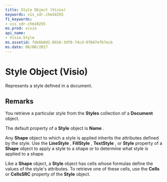 ```yaml
---
title: Style Object (Visio)
keywords: vis_sdr.chm10255
f1_keywords:
- vis_sdr.chm10255
ms.prod: visio
api_name:
- Visio.Style
ms.assetid: fdebb8d1-8910-3df8-74cd-9f847efb7ecb
ms.date: 06/08/2017
---
```



# Style Object (Visio)

Represents a style defined in a document.


## Remarks

You retrieve a particular style from the  **Styles** collection of a **Document** object.

The default property of a  **Style** object is **Name** .

Any  **Shape** object to which a style is applied inherits the attributes defined by the style. Use the **LineStyle** , **FillStyle** , **TextStyle** , or **Style** property of a **Shape** object to apply a style to a shape or to determine what style is applied to a shape.

Like a  **Shape** object, a **Style** object has cells whose formulas define the values of the style's attributes. To retrieve one of these cells, use the **Cells** or **CellsSRC** property of the **Style** object.


